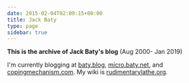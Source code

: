 ```yaml
---
date: 2015-02-04T02:09:15+00:00
title: Jack Baty
type: page
sidebar: true
---
```


**This is the archive of Jack Baty's blog** (Aug 2000- Jan 2019)

I'm currently blogging at [baty.blog](https://www.baty.blog/),
[micro.baty.net](https://micro.baty.net), and
[copingmechanism.com](https://copingmechanism.com). My wiki is
[rudimentarylathe.org](https://rudimentarylathe.org).

